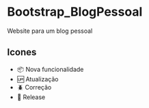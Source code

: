 # Bootstrap_BlogPessoal

Website para um blog pessoal

## Icones

- :package: Nova funcionalidade
- :up: Atualização
- :beetle: Correção
- :checkered_flag: Release